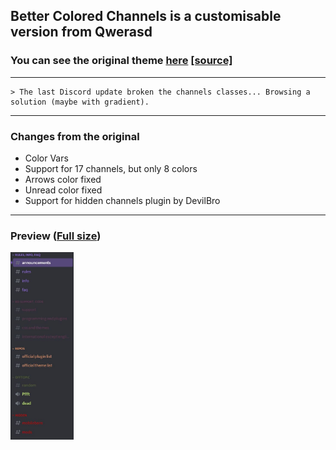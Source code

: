 ## Better Colored Channels is a customisable version from Qwerasd
### You can see the original theme [here](https://qwerasd205.github.io/ColoredChannels) [[source]](https://github.com/qwerasd205/qwerasd205.github.io/blob/master/ColoredChannels.theme.css)

___

```
> The last Discord update broken the channels classes... Browsing a solution (maybe with gradient).
```
___

### Changes from the original
- Color Vars
- Support for 17 channels, but only 8 colors
- Arrows color fixed
- Unread color fixed
- Support for hidden channels plugin by DevilBro

___

### Preview ([Full size](https://raw.githubusercontent.com/ZEBAS204/Better-Colored-Channels/stuffs/preview.JPG))
<a href="https://raw.githubusercontent.com/ZEBAS204/Better-Colored-Channels/stuffs/preview.JPG"><img height="300" src="https://github.com/ZEBAS204/Better-Colored-Channels/blob/stuffs/preview.JPG"/></a>
